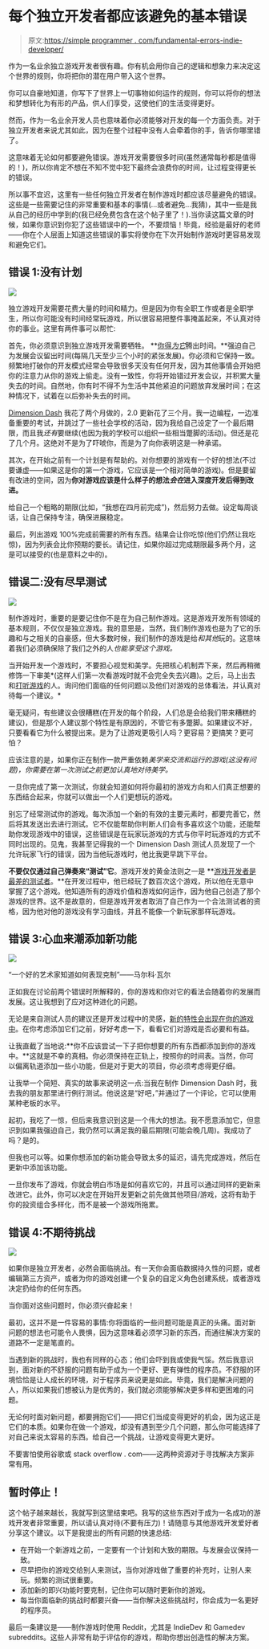 # 每个独立开发者都应该避免的基本错误

> 原文:[https://simple programmer . com/fundamental-errors-indie-developer/](https://simpleprogrammer.com/fundamental-mistakes-indie-developer/)

作为一名业余独立游戏开发者很有趣。你有机会用你自己的逻辑和想象力来决定这个世界的规则，你将把你的潜在用户带入这个世界。

你可以自豪地知道，你写下了世界上一切事物如何运作的规则，你可以将你的想法和梦想转化为有形的产品，供人们享受，这使他们的生活变得更好。

然而，作为一名业余开发人员也意味着你必须能够对开发的每一个方面负责。对于独立开发者来说尤其如此，因为在整个过程中没有人会牵着你的手，告诉你哪里错了。

这意味着无论如何都要避免错误。游戏开发需要很多时间(虽然通常每秒都是值得的！)，所以你肯定不想在不知不觉中犯下最终会浪费你的时间，让过程变得更长的错误。

所以事不宜迟，这里有一些任何独立开发者在制作游戏时都应该尽量避免的错误。这些是一些需要记住的非常重要和基本的事情(…或者避免…我猜)，其中一些是我从自己的经历中学到的(我已经免费包含在这个帖子里了！).当你读这篇文章的时候，如果你意识到你犯了这些错误中的一个，不要烦恼！毕竟，经验是最好的老师——你在个人层面上知道这些错误的事实将使你在下次开始制作游戏时更容易发现和避免它们。

## 错误 1:没有计划

![](img/caf089c6ae618fd3a207e0cbfbe368cb.png)

独立游戏开发需要花费大量的时间和精力。但是因为你有全职工作或者是全职学生，所以你可能没有时间经常玩游戏，所以很容易把整件事掩盖起来，不认真对待你的事业。这里有两件事可以帮忙:

首先，你必须意识到独立游戏开发需要牺牲。 **[你得*为它*](http://www.amazon.com/exec/obidos/ASIN/1101904054/makithecompsi-20)腾出时间。**强迫自己为发展会议留出时间(每隔几天至少三个小时的紧张发展)。你必须和它保持一致。频繁地打破你的开发模式经常会导致很多天没有任何开发，因为其他事情会开始把你的注意力从你的游戏上偷走。没有一致性，你将开始错过开发会议，并积累大量失去的时间。自然地，你有时不得不为生活中其他紧迫的问题放弃发展时间；在这种情况下，试着在以后弥补失去的时间。

[Dimension Dash](https://play.google.com/store/apps/details?id=com.lumberjackapps.dimensiondash&hl=en) 我花了两个月做的，2.0 更新花了三个月。我一边编程，一边准备重要的考试，并跳过了一些社会学校的活动，因为我给自己设定了一个最后期限，而且我*还有*要继续(也因为我的学校可以组织一些相当蹩脚的活动)。但还是花了几个月。这绝对不是为了吓唬你，而是为了向你表明这是一种承诺。

其次，在开始之前有一个计划是有帮助的。对你想要的游戏有一个好的想法(不过要谦虚——如果这是你的第一个游戏，它应该是一个相对简单的游戏)。但是要留有改进的空间，因为**你对游戏应该是什么样子的想法*会在*进入深度开发后得到改进。**

给自己一个粗略的期限(比如，“我想在四月前完成”)，然后努力去做。设定每周谈话，让自己保持专注，确保进展稳定。

最后，列出游戏 100%完成前需要的所有东西。结果会让你吃惊(他们仍然让我吃惊)，因为列表会比你预期的要长。请记住，如果你超过完成期限最多两个月，这是可以接受的(也是意料之中的)。

## 错误二:没有尽早测试

![](img/82a1dfd72261a6083f3ce7e4f81a6676.png)

制作游戏时，重要的是要记住你不是在为自己制作游戏。这是游戏开发所有领域的基本规则，不仅仅是独立游戏。我的意思是，当然，我们制作游戏也是为了它的乐趣和与之相关的自豪感，但大多数时候，我们制作的游戏是给*和其他*玩的。这意味着我们必须确保除了我们之外的人*也能享受这个游戏。*

当开始开发一个游戏时，不要担心视觉和美学。先把核心机制弄下来，然后再稍微修饰一下审美*(这样人们第一次看游戏时就不会完全失去兴趣)。之后，马上出去和[打听游戏](https://www.youtube.com/watch?v=on7endO4lPY)的人。询问他们面临的任何问题以及他们对游戏的总体看法，并认真对待每一个建议。*

毫无疑问，有些建议会很糟糕(在开发的每个阶段，人们总是会给我们带来糟糕的建议)，但是那个人建议那个特性是有原因的，不管它有多蹩脚。如果建议不好，只要看看它为什么被提出来。是为了让游戏更吸引人吗？更容易？更搞笑？更可怕？

应该注意的是，如果你正在制作一款严重依赖*美学来交流和运行的游戏(这没有问题)，你需要在第一次测试之前更加认真地对待美学。*

一旦你完成了第一次测试，你就会知道如何将你最初的游戏方向和人们真正想要的东西结合起来，你就可以做出一个人们更想玩的游戏。

别忘了经常测试你的游戏。每次添加一个新的有效的主要元素时，都要完善它，然后将其发送出去进行测试。它不仅能帮助你判断人们会有多喜欢这个功能，还能帮助你发现游戏中的错误，这些错误是在玩家玩游戏的方式与你平时玩游戏的方式不同时出现的。见鬼，我甚至记得我的一个 Dimension Dash 测试人员发现了一个允许玩家飞行的错误，因为当他玩游戏时，他比我更早跳下平台。

**不要仅仅通过自己弹奏来“测试”它**。游戏开发的黄金法则之一是 **[游戏开发者是最差的测试者](https://simpleprogrammer.com/2016/04/20/developers-poor-testers-can-done/)。**在开发过程中，他已经玩了数百次这个游戏，所以他在无意中掌握了这个游戏。他知道所有的游戏价值和游戏如何运作，因为他自己创造了那个游戏的世界。这不是故意的，但是游戏开发者取消了自己作为一个合法测试者的资格，因为他对他的游戏没有学习曲线，并且不能像一个新玩家那样玩游戏。

## 错误 3:心血来潮添加新功能

![](img/ce1c5f622aa09b9ac462d9be01eb3446.png)

“一个好的艺术家知道如何表现克制”——马尔科·瓦尔

正如我在讨论前两个错误时所解释的，你的游戏和你对它的看法会随着你的发展而发展。这让我想到了应对这种进化的问题。

无论是来自测试人员的建议还是开发过程中的灵感，[新的特性会出现在你的游戏中](http://www.amazon.com/exec/obidos/ASIN/1439868360/makithecompsi-20)。在你考虑添加它们之前，好好考虑一下，看看它们对游戏是否必要和有益。

让我直截了当地说:**你不应该尝试一下子把你想要的所有东西都添加到你的游戏中。**这就是不幸的真相。你必须保持在正轨上，按照你的时间表。当然，你可以偏离轨道添加一些小功能，但是对于更大的项目，你必须考虑得更仔细。

让我举一个简短、真实的故事来说明这一点:当我在制作 Dimension Dash 时，我去我的朋友那里进行例行测试。他说这是“好吧，”并通过了一个评论，它可以使用某种老板的水平。

起初，我吃了一惊，但后来我意识到这是一个伟大的想法。我不愿意添加它，但意识到如果我强迫自己，我仍然可以满足我的最后期限(可能会晚几周)。我成功了吗？是的。

但我也可以等。如果你想添加的新功能会导致太多的延迟，请先完成游戏，然后在更新中添加该功能。

一旦你发布了游戏，你就会明白市场是如何喜欢它的，并且可以通过同样的更新来改进它。此外，你可以决定在开始开发更新之前先做其他项目/游戏，这将有助于你的投资组合多样化，而不是被一个游戏所拖累。

## 错误 4:不期待挑战

![](img/65561206d302f227bc035a18c07a1417.png)

如果你是独立开发者，必然会面临挑战。有一天你会面临数据持久性的问题，或者编辑第三方资产，或者为你的游戏创建一个复杂的自定义角色创建系统，或者游戏决定扔给你的任何东西。

当你面对这些问题时，你必须兴奋起来！

最初，这并不是一件容易的事情:你将面临的一些问题可能是真正的头痛。面对新问题的想法也可能令人畏惧，因为这意味着必须学习新的东西，而通往解决方案的道路不一定是笔直的。

当遇到新的挑战时，我也有同样的心态；他们会吓到我或使我气馁。然后我意识到，面对新的不舒服的问题有助于成为一个更好、更有弹性的程序员。不舒服的环境恰恰是让人成长的环境，对于程序员来说更是如此。毕竟，我们是解决问题的人，所以如果我们想被认为是优秀的，我们就必须能够解决更多样和更困难的问题。

无论何时面对新问题，都要拥抱它们——把它们当成变得更好的机会，因为这正是它们的本质。如果你在做一个游戏，却没有遇到至少几个问题，那么你可能选择了对自己来说太容易的东西。给自己一个挑战，让游戏变得更大更好。

不要害怕使用谷歌或 stack overflow . com——这两种资源对于寻找解决方案非常有用。

## 暂时停止！

这个帖子越来越长，我就写到这里结束吧。我写的这些东西对于成为一名成功的游戏开发者非常重要，所以请认真对待(不要有压力)！请随意与其他游戏开发爱好者分享这个建议。以下是我提出的所有问题的快速总结:

*   在开始一个新游戏之前，一定要有一个计划和大致的期限。与发展会议保持一致。
*   尽早把你的游戏交给别人来测试，当你对游戏做了重要的补充时，让别人来玩。频繁的测试很重要。
*   添加新的即兴功能时要克制，记住你可以随时更新你的游戏。
*   每当你面临新的挑战时都要兴奋——当你解决这些挑战时，你会成为一名更好的程序员。

最后一条建议是——制作游戏时使用 Reddit，尤其是 IndieDev 和 Gamedev subreddits。这些人非常有助于评估你的游戏，帮助你想出创造性的解决方案。